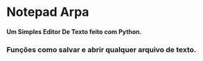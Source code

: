 # Notepad Arpa

#### Um Simples Editor De Texto feito com Python.

### Funções como salvar e abrir qualquer arquivo de texto.

